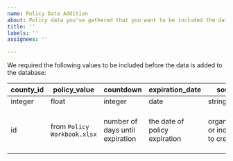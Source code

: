 ```yaml
---
name: Policy Data Addition
about: Policy data you've gathered that you want to be included the database
title: ''
labels: ''
assignees: ''

---
```


We required the following values to be included before the data is added to the database:

county_id | policy_value | countdown | expiration_date | source | contact | date_added
---------- | ----------- | ----------- | --------------- | ------- | -------- | ------------
integer | float | integer | date | string | string | date
id | from `Policy Workbook.xlsx` | number of days until expiration | the date of policy expiration | organization or individual to credit | email address for contact info | the date the policy analysis was conducted
